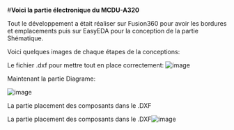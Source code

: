 #**Voici la partie électronique du MCDU-A320**


Tout le développement a était réaliser sur Fusion360 pour avoir les bordures et emplacements puis sur EasyEDA pour la conception de la partie Shématique.

Voici quelques images de chaque étapes de la conceptions:


Le fichier .dxf pour mettre tout en place correctement:
![image](https://github.com/Waeytens-jonathan/AllProject/assets/63521965/cacfdec2-ffb5-402a-a9a5-34213cce1bd4)


Maintenant la partie Diagrame:

![image](https://github.com/Waeytens-jonathan/AllProject/assets/63521965/a55b9ea6-d654-4e9b-8587-42cf0328221f)

La partie placement des composants dans le .DXF

La partie placement des composants dans le .DXF![image](https://github.com/Waeytens-jonathan/AllProject/assets/63521965/85783c66-00a1-497d-bd00-4b80ef2d1675)


